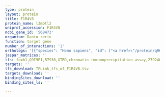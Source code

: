 ```yaml
---
type: protein
layout: protein
title: F1R4V8
protein_name: l3mbtl2
uniprot_accession: F1R4V8
ncbi_gene_id: '568473'
organism: Danio rerio
function: target gene
number_of_interactions: '1'
orthologs: '[{"species": "Homo sapiens", "id": ["<a href=\"/protein/q969r5\">Q969R5</a>"]}, {"species": "Mus musculus", "id": ["<a href=\"/protein/p59178\">P59178</a>"]}, {"species": "Rattus norvegicus", "id": ["<a href=\"/protein/q3mif2\">Q3MIF2</a>"]}, {"species": "Drosophila melanogaster", "id": ["<a href=\"/protein/q9vk33\">Q9VK33</a>"]}]'
jaspar_matrices: ''
tfs: foxh1,Q9I9E1,57930,GTRD,chromatin immunoprecipitation assay,27924024%5Buid%5D,No
targets: ''
tfs_download: TFLink_tfs_of_F1R4V8.tsv
targets_download: ''
bindingSites_download: ''
binding_sites_ls: ''

---
```

